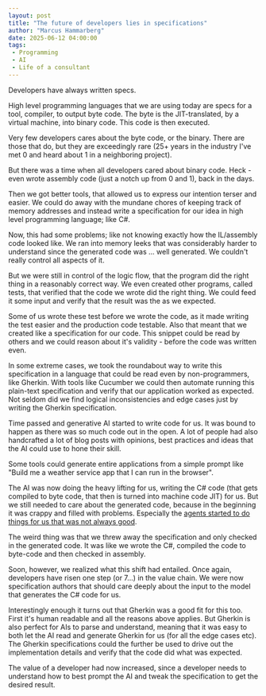 ```yaml
---
layout: post
title: "The future of developers lies in specifications"
author: "Marcus Hammarberg"
date: 2025-06-12 04:00:00
tags:
 - Programming
 - AI
 - Life of a consultant
---
```


Developers have always written specs.

High level programming languages that we are using today are specs for a tool, compiler, to output byte code. The byte is the JIT-translated, by a virtual machine, into binary code. This code is then executed.

Very few developers cares about the byte code, or the binary. There are those that do, but they are exceedingly rare (25+ years in the industry I've met 0 and heard about 1 in a neighboring project).

But there was a time when all developers cared about binary code. Heck - even wrote assembly code (just a notch up from 0 and 1), back in the days.

Then we got better tools, that allowed us to express our intention terser and easier. We could do away with the mundane chores of keeping track of memory addresses and instead write a specification for our idea in high level programming language; like C#.

Now, this had some problems; like not knowing exactly how the IL/assembly code looked like. We ran into memory leeks that was considerably harder to understand since the generated code was ... well generated. We couldn't really control all aspects of it.

But we were still in control of the logic flow, that the program did the right thing in a reasonably correct way. We even created other programs, called tests, that verified that the code we wrote did the right thing. We could feed it some input and verify that the result was the as we expected.

Some of us wrote these test before we wrote the code, as it made writing the test easier and the production code testable. Also that meant that we created like a specification for our code. This snippet could be read by others and we could reason about it's validity - before the code was written even.

In some extreme cases, we took the roundabout way to write this specification in a language that could be read even by non-programmers, like Gherkin. With tools like Cucumber we could then automate running this plain-text specification and verify that our application worked as expected. Not seldom did we find logical inconsistencies and edge cases just by writing the Gherkin specification.

Time passed and generative AI started to write code for us. It was bound to happen as there was so much code out in the open. A lot of people had also handcrafted a lot of blog posts with opinions, best practices and ideas that the AI could use to hone their skill.

Some tools could generate entire applications from a simple prompt like "Build me a weather service app that I can run in the browser".

The AI was now doing the heavy lifting for us, writing the C# code (that gets compiled to byte code, that then is turned into machine code JIT) for us. But we still needed to care about the generated code, because in the beginning it was crappy and filled with problems. Especially the [agents started to do things for us that was not always good](https://aicodinghorrors.com/entire-database-is-deleted-cmdawnf93000t24yqw2k7hkf6/).

The weird thing was that we threw away the specification and only checked in the generated code. It was like we wrote the C#, compiled the code to byte-code and then checked in assembly.

Soon, however, we realized what this shift had entailed. Once again, developers have risen one step (or 7...) in the value chain. We were now specification authors that should care deeply about the input to the model that generates the C# code for us.

Interestingly enough it turns out that Gherkin was a good fit for this too. First it's human readable and all the reasons above applies. But Gherkin is also perfect for AIs to parse and understand, meaning that it was easy to both let the AI read and generate Gherkin for us (for all the edge cases etc). The Gherkin specifications could the further be used to drive out the implementation details and verify that the code did what was expected.

The value of a developer had now increased, since a developer needs to understand how to best prompt the AI and tweak the specification to get the desired result.

<!-- excerpt-end -->

